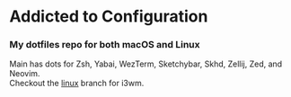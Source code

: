 # Addicted to Configuration

### My dotfiles repo for both macOS and Linux

Main has dots for Zsh, Yabai, WezTerm, Sketchybar, Skhd, Zellij, Zed, and Neovim. <br />
Checkout the [linux](https://github.com/aileks/dotfiles/tree/linux) branch for i3wm.
